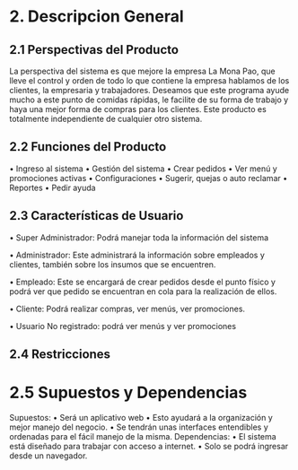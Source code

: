 # 2. Descripcion General

## 2.1	Perspectivas del Producto

La perspectiva del sistema es que mejore la empresa La Mona Pao, que lleve el control y orden de todo lo que contiene la empresa hablamos de los clientes, la empresaria y trabajadores. Deseamos que este programa ayude mucho a este punto de comidas rápidas, le facilite de su forma de trabajo y haya una mejor forma de compras para los clientes.
Este producto es totalmente independiente de cualquier otro sistema.


## 2.2	Funciones del Producto

•	Ingreso al sistema
•	Gestión del sistema
•	Crear pedidos
•	Ver menú y promociones activas
•	Configuraciones 
•	Sugerir, quejas o auto reclamar
•	Reportes
•	Pedir ayuda



## 2.3	Características de Usuario

•	Super Administrador: Podrá manejar toda la información del sistema
 
•	Administrador:   Este administrará la información sobre empleados y clientes, también sobre los insumos que se encuentren.


•	Empleado: Este se encargará de crear pedidos desde el punto físico y podrá ver que pedido se encuentran en cola para la realización de ellos.

•	Cliente: Podrá realizar compras, ver menús, ver promociones.


•	Usuario No registrado: podrá ver menús y ver promociones

## 2.4	Restricciones



# 2.5	Supuestos y Dependencias

Supuestos:
•	Será un aplicativo web
•	Esto ayudará a la organización y mejor manejo del negocio.
•	Se tendrán unas interfaces entendibles y ordenadas para el fácil manejo de la misma.
Dependencias: 
•	El sistema está diseñado para trabajar con acceso a internet.
•	Solo se podrá ingresar desde un navegador.